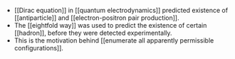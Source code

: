 - [[Dirac equation]] in [[quantum electrodynamics]] predicted existence of [[antiparticle]] and [[electron-positron pair production]].
- The [[eightfold way]] was used to predict the existence of certain [[hadron]], before they were detected experimentally.
- This is the motivation behind [[enumerate all apparently permissible configurations]].